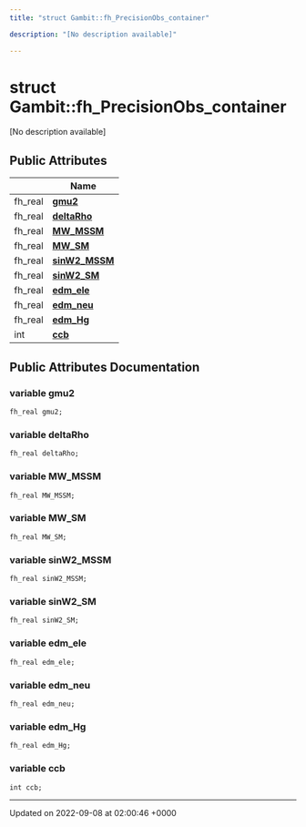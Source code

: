 ```yaml
---
title: "struct Gambit::fh_PrecisionObs_container"

description: "[No description available]"

---
```


# struct Gambit::fh_PrecisionObs_container



[No description available]

## Public Attributes

|                | Name           |
| -------------- | -------------- |
| fh_real | **[gmu2](/documentation/code/classes/structgambit_1_1fh__precisionobs__container/#variable-gambitfh-precisionobs-container-gmu2)**  |
| fh_real | **[deltaRho](/documentation/code/classes/structgambit_1_1fh__precisionobs__container/#variable-gambitfh-precisionobs-container-deltarho)**  |
| fh_real | **[MW_MSSM](/documentation/code/classes/structgambit_1_1fh__precisionobs__container/#variable-gambitfh-precisionobs-container-mw-mssm)**  |
| fh_real | **[MW_SM](/documentation/code/classes/structgambit_1_1fh__precisionobs__container/#variable-gambitfh-precisionobs-container-mw-sm)**  |
| fh_real | **[sinW2_MSSM](/documentation/code/classes/structgambit_1_1fh__precisionobs__container/#variable-gambitfh-precisionobs-container-sinw2-mssm)**  |
| fh_real | **[sinW2_SM](/documentation/code/classes/structgambit_1_1fh__precisionobs__container/#variable-gambitfh-precisionobs-container-sinw2-sm)**  |
| fh_real | **[edm_ele](/documentation/code/classes/structgambit_1_1fh__precisionobs__container/#variable-gambitfh-precisionobs-container-edm-ele)**  |
| fh_real | **[edm_neu](/documentation/code/classes/structgambit_1_1fh__precisionobs__container/#variable-gambitfh-precisionobs-container-edm-neu)**  |
| fh_real | **[edm_Hg](/documentation/code/classes/structgambit_1_1fh__precisionobs__container/#variable-gambitfh-precisionobs-container-edm-hg)**  |
| int | **[ccb](/documentation/code/classes/structgambit_1_1fh__precisionobs__container/#variable-gambitfh-precisionobs-container-ccb)**  |

## Public Attributes Documentation

### variable gmu2

```
fh_real gmu2;
```


### variable deltaRho

```
fh_real deltaRho;
```


### variable MW_MSSM

```
fh_real MW_MSSM;
```


### variable MW_SM

```
fh_real MW_SM;
```


### variable sinW2_MSSM

```
fh_real sinW2_MSSM;
```


### variable sinW2_SM

```
fh_real sinW2_SM;
```


### variable edm_ele

```
fh_real edm_ele;
```


### variable edm_neu

```
fh_real edm_neu;
```


### variable edm_Hg

```
fh_real edm_Hg;
```


### variable ccb

```
int ccb;
```


-------------------------------

Updated on 2022-09-08 at 02:00:46 +0000